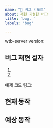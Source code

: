 ```yaml
---
name: "🐛 버그 리포트"
about: 재현 가능한 버그
title: 'bug: '
labels: 'bug'

---
```


wtb-server version:

## 버그 재현 절차

1.
2.

예제 코드 링크:


## 현재 동작


## 예상 동작